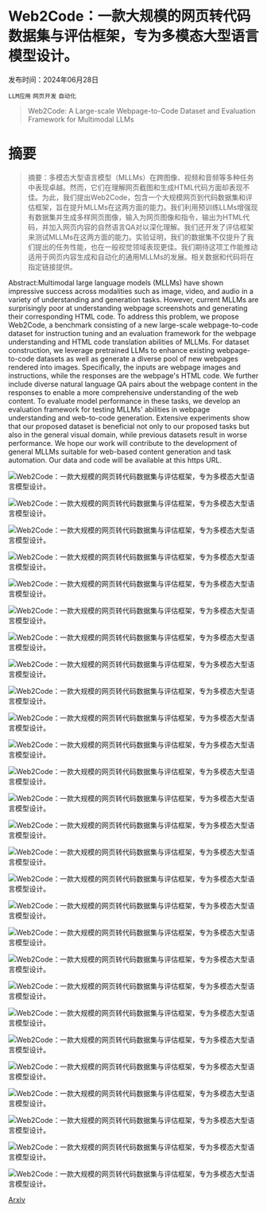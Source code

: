 # Web2Code：一款大规模的网页转代码数据集与评估框架，专为多模态大型语言模型设计。

发布时间：2024年06月28日

`LLM应用` `网页开发` `自动化`

> Web2Code: A Large-scale Webpage-to-Code Dataset and Evaluation Framework for Multimodal LLMs

# 摘要

> 摘要：多模态大型语言模型（MLLMs）在跨图像、视频和音频等多种任务中表现卓越。然而，它们在理解网页截图和生成HTML代码方面却表现不佳。为此，我们提出Web2Code，包含一个大规模网页到代码数据集和评估框架，旨在提升MLLMs在这两方面的能力。我们利用预训练LLMs增强现有数据集并生成多样网页图像，输入为网页图像和指令，输出为HTML代码，并加入网页内容的自然语言QA对以深化理解。我们还开发了评估框架来测试MLLMs在这两方面的能力。实验证明，我们的数据集不仅提升了我们提出的任务性能，也在一般视觉领域表现更佳。我们期待这项工作能推动适用于网页内容生成和自动化的通用MLLMs的发展。相关数据和代码将在指定链接提供。

> 
Abstract:Multimodal large language models (MLLMs) have shown impressive success across modalities such as image, video, and audio in a variety of understanding and generation tasks. However, current MLLMs are surprisingly poor at understanding webpage screenshots and generating their corresponding HTML code. To address this problem, we propose Web2Code, a benchmark consisting of a new large-scale webpage-to-code dataset for instruction tuning and an evaluation framework for the webpage understanding and HTML code translation abilities of MLLMs. For dataset construction, we leverage pretrained LLMs to enhance existing webpage-to-code datasets as well as generate a diverse pool of new webpages rendered into images. Specifically, the inputs are webpage images and instructions, while the responses are the webpage's HTML code. We further include diverse natural language QA pairs about the webpage content in the responses to enable a more comprehensive understanding of the web content. To evaluate model performance in these tasks, we develop an evaluation framework for testing MLLMs' abilities in webpage understanding and web-to-code generation. Extensive experiments show that our proposed dataset is beneficial not only to our proposed tasks but also in the general visual domain, while previous datasets result in worse performance. We hope our work will contribute to the development of general MLLMs suitable for web-based content generation and task automation. Our data and code will be available at this https URL.
    

![Web2Code：一款大规模的网页转代码数据集与评估框架，专为多模态大型语言模型设计。](../../../paper_images/2406.20098/x1.png)

![Web2Code：一款大规模的网页转代码数据集与评估框架，专为多模态大型语言模型设计。](../../../paper_images/2406.20098/x2.png)

![Web2Code：一款大规模的网页转代码数据集与评估框架，专为多模态大型语言模型设计。](../../../paper_images/2406.20098/x3.png)

![Web2Code：一款大规模的网页转代码数据集与评估框架，专为多模态大型语言模型设计。](../../../paper_images/2406.20098/cloud.png)

![Web2Code：一款大规模的网页转代码数据集与评估框架，专为多模态大型语言模型设计。](../../../paper_images/2406.20098/x4.png)

![Web2Code：一款大规模的网页转代码数据集与评估框架，专为多模态大型语言模型设计。](../../../paper_images/2406.20098/x5.png)

![Web2Code：一款大规模的网页转代码数据集与评估框架，专为多模态大型语言模型设计。](../../../paper_images/2406.20098/ori.png)

![Web2Code：一款大规模的网页转代码数据集与评估框架，专为多模态大型语言模型设计。](../../../paper_images/2406.20098/vicuna.png)

![Web2Code：一款大规模的网页转代码数据集与评估框架，专为多模态大型语言模型设计。](../../../paper_images/2406.20098/crystalchat.png)

![Web2Code：一款大规模的网页转代码数据集与评估框架，专为多模态大型语言模型设计。](../../../paper_images/2406.20098/ori.png)

![Web2Code：一款大规模的网页转代码数据集与评估框架，专为多模态大型语言模型设计。](../../../paper_images/2406.20098/ori_code_img.png)

![Web2Code：一款大规模的网页转代码数据集与评估框架，专为多模态大型语言模型设计。](../../../paper_images/2406.20098/ours.png)

![Web2Code：一款大规模的网页转代码数据集与评估框架，专为多模态大型语言模型设计。](../../../paper_images/2406.20098/x6.png)

![Web2Code：一款大规模的网页转代码数据集与评估框架，专为多模态大型语言模型设计。](../../../paper_images/2406.20098/x7.png)

![Web2Code：一款大规模的网页转代码数据集与评估框架，专为多模态大型语言模型设计。](../../../paper_images/2406.20098/x8.png)

![Web2Code：一款大规模的网页转代码数据集与评估框架，专为多模态大型语言模型设计。](../../../paper_images/2406.20098/x9.png)

![Web2Code：一款大规模的网页转代码数据集与评估框架，专为多模态大型语言模型设计。](../../../paper_images/2406.20098/x10.png)

![Web2Code：一款大规模的网页转代码数据集与评估框架，专为多模态大型语言模型设计。](../../../paper_images/2406.20098/x11.png)

![Web2Code：一款大规模的网页转代码数据集与评估框架，专为多模态大型语言模型设计。](../../../paper_images/2406.20098/x12.png)

![Web2Code：一款大规模的网页转代码数据集与评估框架，专为多模态大型语言模型设计。](../../../paper_images/2406.20098/x13.png)

![Web2Code：一款大规模的网页转代码数据集与评估框架，专为多模态大型语言模型设计。](../../../paper_images/2406.20098/junbo.png)

![Web2Code：一款大规模的网页转代码数据集与评估框架，专为多模态大型语言模型设计。](../../../paper_images/2406.20098/pix2code.png)

![Web2Code：一款大规模的网页转代码数据集与评估框架，专为多模态大型语言模型设计。](../../../paper_images/2406.20098/WebSight.png)

![Web2Code：一款大规模的网页转代码数据集与评估框架，专为多模态大型语言模型设计。](../../../paper_images/2406.20098/QA.png)

![Web2Code：一款大规模的网页转代码数据集与评估框架，专为多模态大型语言模型设计。](../../../paper_images/2406.20098/WebSRC.png)

![Web2Code：一款大规模的网页转代码数据集与评估框架，专为多模态大型语言模型设计。](../../../paper_images/2406.20098/Modern_webpages.png)

![Web2Code：一款大规模的网页转代码数据集与评估框架，专为多模态大型语言模型设计。](../../../paper_images/2406.20098/Bootstrap_webpage.png)

[Arxiv](https://arxiv.org//pdf/2406.20098)